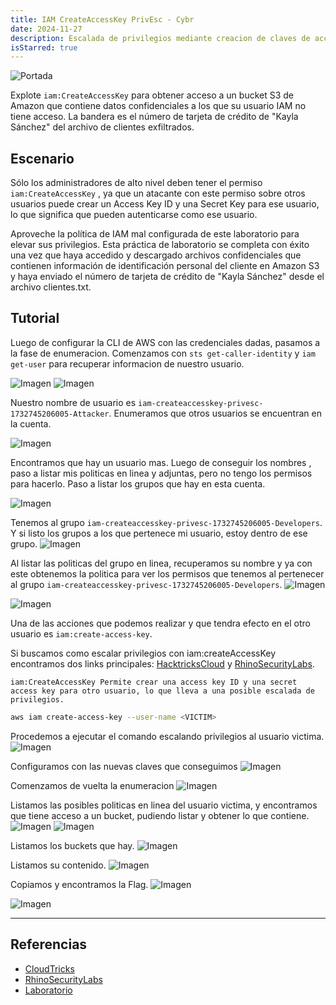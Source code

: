 ```yaml
---
title: IAM CreateAccessKey PrivEsc - Cybr
date: 2024-11-27
description: Escalada de privilegios mediante creacion de claves de acceso.
isStarred: true
---
```


![Portada](1.jpeg)

Explote `iam:CreateAccessKey` para obtener acceso a un bucket S3 de Amazon que contiene datos confidenciales a los que su usuario IAM no tiene acceso. La bandera es el número de tarjeta de crédito de "Kayla Sánchez" del archivo de clientes exfiltrados. 

## Escenario

Sólo los administradores de alto nivel deben tener el permiso `iam:CreateAccessKey` , ya que un atacante con este permiso sobre otros usuarios puede crear un Access Key ID  y una Secret Key para ese usuario, lo que significa que pueden autenticarse como ese usuario.

Aproveche la política de IAM mal configurada de este laboratorio para elevar sus privilegios.  Esta práctica de laboratorio se completa con éxito una vez que haya accedido y descargado archivos confidenciales que contienen información de identificación personal del cliente en Amazon S3 y haya enviado el número de tarjeta de crédito de "Kayla Sánchez" desde el archivo clientes.txt.

## Tutorial

Luego de configurar la CLI de AWS con las credenciales dadas, pasamos a la fase de enumeracion. Comenzamos con `sts get-caller-identity` y `iam get-user` para recuperar informacion de nuestro usuario.

![Imagen](1.png)
![Imagen](2.png)

Nuestro nombre de usuario es `iam-createaccesskey-privesc-1732745206005-Attacker`. Enumeramos que otros usuarios
se encuentran en la cuenta.

![Imagen](3.png)

Encontramos que hay un usuario mas. Luego de conseguir los nombres , paso a listar mis politicas en linea y adjuntas, pero no tengo los permisos para hacerlo. 
Paso a listar los grupos que hay en esta cuenta.

![Imagen](4.png)

Tenemos al grupo `iam-createaccesskey-privesc-1732745206005-Developers`. Y si listo los grupos a los que pertenece mi usuario, estoy dentro de ese grupo.
![Imagen](5.png)

Al listar las politicas del grupo en linea, recuperamos su nombre y ya con este obtenemos la politica para ver los permisos que tenemos al pertenecer al grupo `iam-createaccesskey-privesc-1732745206005-Developers`.
![Imagen](6.png)

![Imagen](7.png)

Una de las acciones que podemos realizar y que tendra efecto en el otro usuario es `iam:create-access-key`.

Si buscamos como escalar privilegios con iam:createAccessKey encontramos dos links principales: [HacktricksCloud](https://cloud.hacktricks.xyz/pentesting-cloud/aws-security/aws-privilege-escalation/aws-iam-privesc#iam-createaccesskey)  y [RhinoSecurityLabs](https://rhinosecuritylabs.com/aws/aws-privilege-escalation-methods-mitigation/).

`iam:CreateAccessKey Permite crear una access key ID y una secret access key para otro usuario, lo que lleva a una posible escalada de privilegios.`

```bash
aws iam create-access-key --user-name <VICTIM>
```

Procedemos a ejecutar el comando escalando privilegios al usuario victima.
![Imagen](8.png)

Configuramos con las nuevas claves que conseguimos
![Imagen](9.png)

Comenzamos de vuelta la enumeracion
![Imagen](10.png)

Listamos las posibles politicas en linea del usuario victima, y encontramos que tiene acceso a un bucket,
pudiendo listar y obtener lo que contiene.
![Imagen](11.png)
![Imagen](12.png)

Listamos los buckets que hay.
![Imagen](13.png)

Listamos su contenido.
![Imagen](14.png)

Copiamos y encontramos la Flag.
![Imagen](15.png)

![Imagen](16.png)

----

## Referencias
- [CloudTricks](https://cloud.hacktricks.xyz/pentesting-cloud/aws-security/aws-privilege-escalation/aws-iam-privesc)
- [RhinoSecurityLabs](https://rhinosecuritylabs.com/aws/aws-privilege-escalation-methods-mitigation/)
- [Laboratorio](https://cybr.com/hands-on-labs/lab/iam-createaccesskey-privesc/)